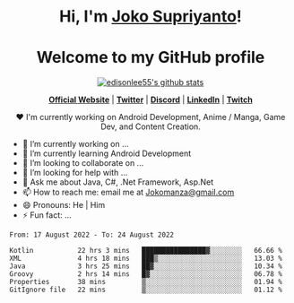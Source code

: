 <h1 align="center">Hi, I'm <a href="https://www.google.com">Joko Supriyanto</a>!</h1>
<h1 align="center">Welcome to my GitHub profile</h1>

<p align="center">
  <a href="https://github.com/jokomanza"><img src="https://github-readme-stats.vercel.app/api?username=jokomanza&hide_border=true&show_icons=true" alt="edisonlee55's github stats"></a>
</p>

<p align="center">
  <strong><a href="https://www.google.com">Official Website</a></strong> |
  <strong><a href="https://twitter.com/jokomanza">Twitter</a></strong> |
  <strong><a href="https://discord.gg/nYXzaUS">Discord</a></strong> |
  <strong><a href="https://www.linkedin.com/in/jokomanza">LinkedIn</a></strong> |
  <strong><a href="https://www.twitch.tv/jokomanza">Twitch</a></strong>
</p>

<p align="center">❤ I'm currently working on Android Development, Anime / Manga, Game Dev, and Content Creation.</p>

- 🔭 I’m currently working on ...
- 🌱 I’m currently learning Android Development
- 👯 I’m looking to collaborate on ...
- 🤔 I’m looking for help with ...
- 💬 Ask me about Java, C#, .Net Framework, Asp.Net
- 📫 How to reach me: email me at Jokomanza@gmail.com
- 😄 Pronouns: He | Him
- ⚡ Fun fact: ...

<!--START_SECTION:waka-->

```text
From: 17 August 2022 - To: 24 August 2022

Kotlin           22 hrs 3 mins   ████████████████▓░░░░░░░░   66.66 %
XML              4 hrs 18 mins   ███▒░░░░░░░░░░░░░░░░░░░░░   13.03 %
Java             3 hrs 25 mins   ██▓░░░░░░░░░░░░░░░░░░░░░░   10.34 %
Groovy           2 hrs 14 mins   █▓░░░░░░░░░░░░░░░░░░░░░░░   06.78 %
Properties       38 mins         ▒░░░░░░░░░░░░░░░░░░░░░░░░   01.94 %
GitIgnore file   22 mins         ▒░░░░░░░░░░░░░░░░░░░░░░░░   01.12 %
```

<!--END_SECTION:waka-->
